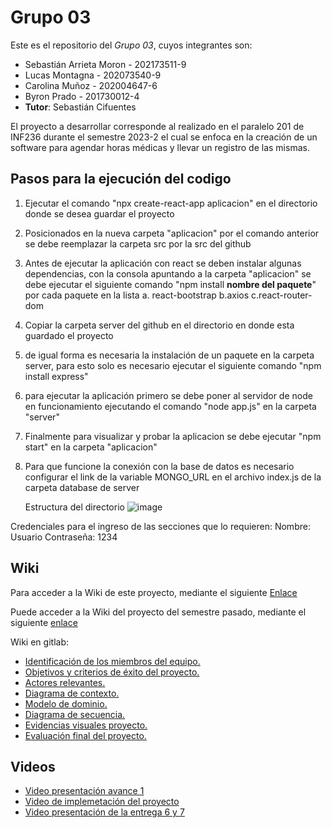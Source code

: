 # Grupo 03

Este es el repositorio del *Grupo 03*, cuyos integrantes son:

* Sebastián Arrieta Moron - 202173511-9
* Lucas Montagna - 202073540-9
* Carolina Muñoz - 202004647-6
* Byron Prado - 201730012-4
* **Tutor**: Sebastián Cifuentes

El proyecto a desarrollar corresponde al realizado en el paralelo 201 de INF236 durante el semestre 2023-2 el cual se enfoca en la creación de un software para agendar horas médicas y llevar un registro de las mismas.

## Pasos para la ejecución del codigo

1. Ejecutar el comando "npx create-react-app aplicacion" en el directorio donde se desea guardar el proyecto
2. Posicionados en la nueva carpeta "aplicacion" por el comando anterior se debe reemplazar la carpeta src por la src del github
3. Antes de ejecutar la aplicación con react se deben instalar algunas dependencias, con la consola apuntando a la carpeta "aplicacion" se debe ejecutar el siguiente comando "npm install **nombre del paquete**" por cada paquete en la lista
   a. react-bootstrap
   b.axios
   c.react-router-dom
4. Copiar la carpeta server del github en el directorio en donde esta guardado el proyecto
5. de igual forma es necesaria la instalación de un paquete en la carpeta server, para esto solo es necesario ejecutar el siguiente comando "npm install express"
6. para ejecutar la aplicación primero se debe poner al servidor de node en funcionamiento ejecutando el comando "node app.js" en la carpeta "server"
7. Finalmente para visualizar y probar la aplicacion se debe ejecutar "npm start" en la carpeta "aplicacion"
8. Para que funcione la conexión con la base de datos es necesario configurar el link de la variable MONGO_URL en el archivo index.js de la carpeta database de server

   Estructura del directorio
   ![image](https://github.com/SebaArrieta/INF225P200G3/assets/102710333/e5d003b4-6ebf-4c4e-ace8-d08bedb7b325)

Credenciales para el ingreso de las secciones que lo requieren:
Nombre: Usuario
Contraseña: 1234

## Wiki

Para acceder a la Wiki de este proyecto, mediante el siguiente [Enlace](https://github.com/SebaArrieta/INF225P200G3/wiki)

Puede acceder a la Wiki del proyecto del semestre pasado, mediante el siguiente [enlace](https://github.com/Nachops/INF236P201G12/wiki) 
 
Wiki en gitlab: 
- [Identificación de los miembros del equipo.](https://gitlab.inf.utfsm.cl/felipe.marchant/proyecto-inf236-grupo-12/-/wikis/Identificaci%C3%B3n-de-los-miembros-del-equipo)
- [Objetivos y criterios de éxito del proyecto.](https://gitlab.inf.utfsm.cl/felipe.marchant/proyecto-inf236-grupo-12/-/wikis/Objetivos-y-criterios-de-%C3%A9xito-del-proyecto)
- [Actores relevantes.](https://gitlab.inf.utfsm.cl/felipe.marchant/proyecto-inf236-grupo-12/-/wikis/Actores-Relevantes)
- [Diagrama de contexto.](https://gitlab.inf.utfsm.cl/felipe.marchant/proyecto-inf236-grupo-12/-/wikis/Diagrama-de-contexto)
- [Modelo de dominio.](https://gitlab.inf.utfsm.cl/felipe.marchant/proyecto-inf236-grupo-12/-/wikis/Modelo-de-dominio)
- [Diagrama de secuencia.](https://gitlab.inf.utfsm.cl/felipe.marchant/proyecto-inf236-grupo-12/-/wikis/Diagrama-de-secuencia)
- [Evidencias visuales proyecto.](https://gitlab.inf.utfsm.cl/felipe.marchant/proyecto-inf236-grupo-12/-/wikis/Evidencias-visuales-proyecto)
- [Evaluación final del proyecto.](https://gitlab.inf.utfsm.cl/felipe.marchant/proyecto-inf236-grupo-12/-/wikis/Evaluaci%C3%B3n-final-proyecto)

## Videos

* [Video presentación avance 1](https://youtu.be/CnrHKVUSTLQ)
* [Video de implemetación del proyecto](https://youtu.be/pNo8Co4I7ug)
* [Video presentación de la entrega 6 y 7](https://www.youtube.com/watch?v=mPdGx_NsWPk)




